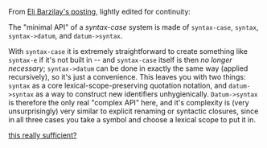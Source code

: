 From [Eli Barzilay's posting](http://tmp.barzilay.org/foof.txt), lightly edited for continuity:

The "minimal API" of a *syntax-case* system is made of `syntax-case`, `syntax`, `syntax->datum`, and `datum->syntax`.

With `syntax-case` it is extremely straightforward to create something like `syntax-e` if it's not built in -- and `syntax-case` itself is then *no longer necessary*; `syntax->datum` can be done in exactly the same way (applied recursively), so it's just a convenience.  This leaves you with two things: `syntax` as a core lexical-scope-preserving quotation notation, and `datum->syntax` as a way to construct new identifiers unhygienically.  `Datum->syntax` is therefore the only real "complex API" here, and it's complexity is (very unsurprisingly) very similar to explicit renaming or syntactic closures, since in all three cases you take a symbol and choose a lexical scope to put it in.

[this really sufficient?](Is)
